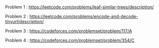 Problem 1 : https://leetcode.com/problems/leaf-similar-trees/description/

Problem 2 : https://leetcode.com/problems/encode-and-decode-tinyurl/description/

Problem 3 : https://codeforces.com/problemset/problem/117/A

Problem 4 : https://codeforces.com/problemset/problem/354/C
